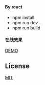 #### By react

+ npm install
+ npm run dev
+ npm run build

#### 在线效果
[DEMO](https://wjf444128852.github.io/demo02/todoreact/index.html)

## License

[MIT](http://opensource.org/licenses/MIT)
